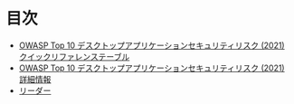 # 目次

* [OWASP Top 10 デスクトップアプリケーションセキュリティリスク (2021) クイックリファレンステーブル](index.md)
* [OWASP Top 10 デスクトップアプリケーションセキュリティリスク (2021) 詳細情報](tab_detaileddescription.md)
* [リーダー](leaders.md)
